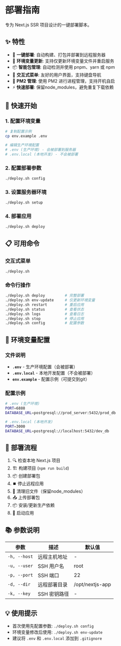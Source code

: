 # 部署指南

专为 Next.js SSR 项目设计的一键部署脚本。

## ✨ 特性

- 🚀 **一键部署**: 自动构建、打包并部署到远程服务器
- 🔧 **环境变量更新**: 支持仅更新环境变量文件并重启服务
- 📦 **智能包管理**: 自动检测并使用 pnpm、yarn 或 npm
- 🎯 **交互式菜单**: 友好的用户界面，支持键盘导航
- 🔄 **PM2 管理**: 使用 PM2 进行进程管理，支持开机自启
- ⚡ **快速部署**: 保留node_modules，避免重复下载依赖

## 🚀 快速开始

### 1. 配置环境变量
```bash
# 复制配置示例
cp env.example .env

# 编辑生产环境配置
# .env (生产环境) - 会被部署到服务器
# .env.local (本地开发) - 不会被部署
```

### 2. 配置部署参数
```bash
./deploy.sh config
```

### 3. 设置服务器环境
```bash
./deploy.sh setup
```

### 4. 部署应用
```bash
./deploy.sh deploy
```

## 📋 可用命令

### 交互式菜单
```bash
./deploy.sh
```

### 命令行操作
```bash
./deploy.sh deploy         # 完整部署
./deploy.sh env-update     # 仅更新环境变量
./deploy.sh restart        # 重启应用
./deploy.sh status         # 查看状态
./deploy.sh logs           # 查看日志
./deploy.sh stop           # 停止应用
./deploy.sh config         # 配置参数
```

## 🔧 环境变量配置

### 文件说明
- **`.env`** - 生产环境配置（会被部署）
- **`.env.local`** - 本地开发配置（不会被部署）
- **`env.example`** - 配置示例（可提交到git）

### 配置示例
```bash
# .env (生产环境)
PORT=6888
DATABASE_URL=postgresql://prod_server:5432/prod_db

# .env.local (本地开发)
PORT=3000
DATABASE_URL=postgresql://localhost:5432/dev_db
```

## 🎯 部署流程

1. 🔍 检查本地 Next.js 项目
2. 🏗️ 构建项目 (`npm run build`)
3. 📦 创建部署包
4. ⏹️ 停止远程应用
5. 🧹 清理旧文件（保留node_modules）
6. 📤 上传部署包
7. 📦 安装/更新生产依赖
8. 🚀 启动应用

## 📚 参数说明

| 参数 | 描述 | 默认值 |
|------|------|--------|
| `-h, --host` | 远程主机地址 | - |
| `-u, --user` | SSH 用户名 | root |
| `-p, --port` | SSH 端口 | 22 |
| `-d, --dir` | 远程部署目录 | /opt/nextjs-app |
| `-k, --key` | SSH 密钥路径 | - |

## 💡 使用提示

- 首次使用先配置参数: `./deploy.sh config`
- 环境变量修改后使用: `./deploy.sh env-update`
- 建议将 `.env` 和 `.env.local` 添加到 `.gitignore` 